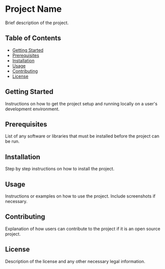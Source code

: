 # Project Name

Brief description of the project.

## Table of Contents

- [Getting Started](#getting-started)
- [Prerequisites](#prerequisites)
- [Installation](#installation)
- [Usage](#usage)
- [Contributing](#contributing)
- [License](#license)

## Getting Started

Instructions on how to get the project setup and running locally on a user's development environment.

## Prerequisites

List of any software or libraries that must be installed before the project can be run.

## Installation

Step by step instructions on how to install the project.

## Usage

Instructions or examples on how to use the project. Include screenshots if necessary.

## Contributing

Explanation of how users can contribute to the project if it is an open source project.

## License

Description of the license and any other necessary legal information.
